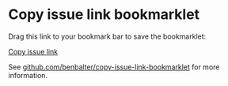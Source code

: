 # Copy issue link bookmarklet

Drag this link to your bookmark bar to save the bookmarklet:

<a href='javascript:_SRC_'>Copy issue link</a>

See [github.com/benbalter/copy-issue-link-bookmarklet](https://github.com/benbalter/copy-issue-link-bookmarklet) for more information.
